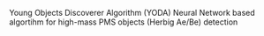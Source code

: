 Young Objects Discoverer Algorithm (YODA)
Neural Network based algortihm for high-mass PMS objects (Herbig Ae/Be) detection
